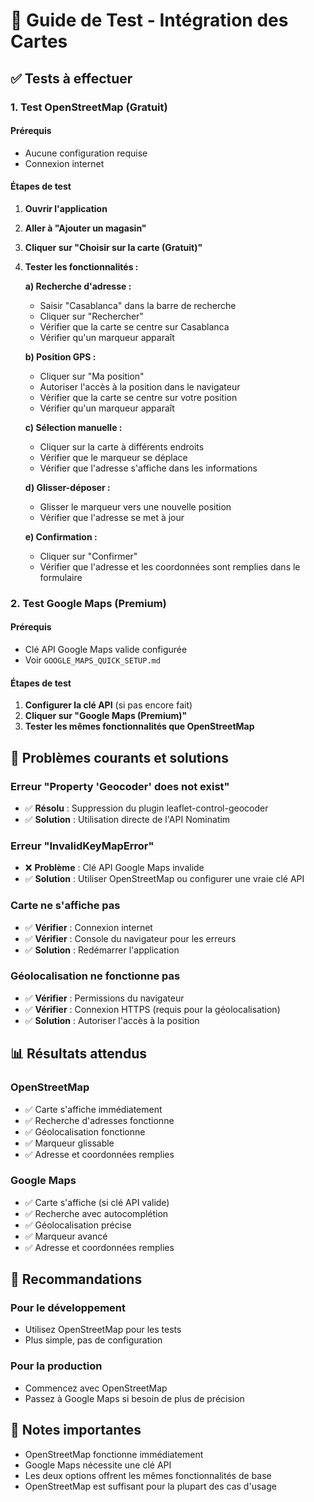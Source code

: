 # 🧪 Guide de Test - Intégration des Cartes

## ✅ Tests à effectuer

### 1. Test OpenStreetMap (Gratuit)

#### Prérequis

- Aucune configuration requise
- Connexion internet

#### Étapes de test

1. **Ouvrir l'application**
2. **Aller à "Ajouter un magasin"**
3. **Cliquer sur "Choisir sur la carte (Gratuit)"**
4. **Tester les fonctionnalités :**

   **a) Recherche d'adresse :**

   - Saisir "Casablanca" dans la barre de recherche
   - Cliquer sur "Rechercher"
   - Vérifier que la carte se centre sur Casablanca
   - Vérifier qu'un marqueur apparaît

   **b) Position GPS :**

   - Cliquer sur "Ma position"
   - Autoriser l'accès à la position dans le navigateur
   - Vérifier que la carte se centre sur votre position
   - Vérifier qu'un marqueur apparaît

   **c) Sélection manuelle :**

   - Cliquer sur la carte à différents endroits
   - Vérifier que le marqueur se déplace
   - Vérifier que l'adresse s'affiche dans les informations

   **d) Glisser-déposer :**

   - Glisser le marqueur vers une nouvelle position
   - Vérifier que l'adresse se met à jour

   **e) Confirmation :**

   - Cliquer sur "Confirmer"
   - Vérifier que l'adresse et les coordonnées sont remplies dans le formulaire

### 2. Test Google Maps (Premium)

#### Prérequis

- Clé API Google Maps valide configurée
- Voir `GOOGLE_MAPS_QUICK_SETUP.md`

#### Étapes de test

1. **Configurer la clé API** (si pas encore fait)
2. **Cliquer sur "Google Maps (Premium)"**
3. **Tester les mêmes fonctionnalités que OpenStreetMap**

## 🐛 Problèmes courants et solutions

### Erreur "Property 'Geocoder' does not exist"

- ✅ **Résolu** : Suppression du plugin leaflet-control-geocoder
- ✅ **Solution** : Utilisation directe de l'API Nominatim

### Erreur "InvalidKeyMapError"

- ❌ **Problème** : Clé API Google Maps invalide
- ✅ **Solution** : Utiliser OpenStreetMap ou configurer une vraie clé API

### Carte ne s'affiche pas

- ✅ **Vérifier** : Connexion internet
- ✅ **Vérifier** : Console du navigateur pour les erreurs
- ✅ **Solution** : Redémarrer l'application

### Géolocalisation ne fonctionne pas

- ✅ **Vérifier** : Permissions du navigateur
- ✅ **Vérifier** : Connexion HTTPS (requis pour la géolocalisation)
- ✅ **Solution** : Autoriser l'accès à la position

## 📊 Résultats attendus

### OpenStreetMap

- ✅ Carte s'affiche immédiatement
- ✅ Recherche d'adresses fonctionne
- ✅ Géolocalisation fonctionne
- ✅ Marqueur glissable
- ✅ Adresse et coordonnées remplies

### Google Maps

- ✅ Carte s'affiche (si clé API valide)
- ✅ Recherche avec autocomplétion
- ✅ Géolocalisation précise
- ✅ Marqueur avancé
- ✅ Adresse et coordonnées remplies

## 🎯 Recommandations

### Pour le développement

- Utilisez OpenStreetMap pour les tests
- Plus simple, pas de configuration

### Pour la production

- Commencez avec OpenStreetMap
- Passez à Google Maps si besoin de plus de précision

## 📝 Notes importantes

- OpenStreetMap fonctionne immédiatement
- Google Maps nécessite une clé API
- Les deux options offrent les mêmes fonctionnalités de base
- OpenStreetMap est suffisant pour la plupart des cas d'usage
